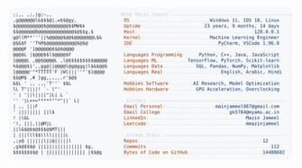 <picture>
  <source srcset="https://raw.githubusercontent.com/mmazinjameel/mmazinjameel/main/dark_mode.svg?v=1755634311" media="(prefers-color-scheme: dark)">
  <img src="https://raw.githubusercontent.com/mmazinjameel/mmazinjameel/main/light_mode.svg?v=1755634311">
</picture>
